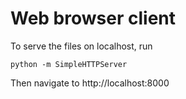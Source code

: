 # Web browser client

To serve the files on localhost, run

    python -m SimpleHTTPServer

Then navigate to http://localhost:8000
